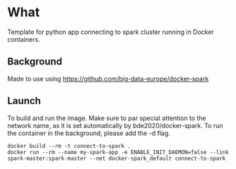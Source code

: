 # What
Template for python app connecting to spark cluster running in Docker containers.

## Background
Made to use using https://github.com/big-data-europe/docker-spark

## Launch
To build and run the image. Make sure to par special attention to the network name, as it is set automatically by bde2020/docker-spark.
To run the container in the background, please add the -d flag.

```
docker build --rm -t connect-to-spark .
docker run --rm --name my-spark-app -e ENABLE_INIT_DAEMON=false --link spark-master:spark-master --net docker-spark_default connect-to-spark
```

